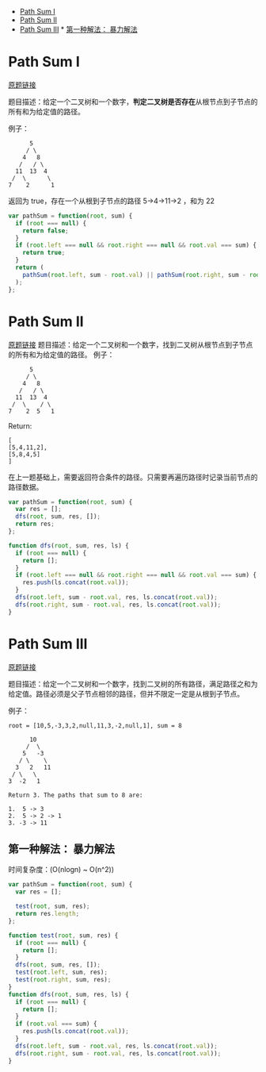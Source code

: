 <!-- @import "[TOC]" {cmd="toc" depthFrom=1 depthTo=6 orderedList=false} -->

<!-- code_chunk_output -->

- [Path Sum I](#path-sum-i)
- [Path Sum II](#path-sum-ii)
- [Path Sum III](#path-sum-iii) \* [第一种解法： 暴力解法](#第一种解法-暴力解法)

<!-- /code_chunk_output -->

# Path Sum I

[原题链接](https://leetcode.com/problems/path-sum/)

题目描述：给定一个二叉树和一个数字，**判定二叉树是否存在**从根节点到子节点的所有和为给定值的路径。

例子：

```
      5
     / \
    4   8
   /   / \
  11  13  4
 /  \      \
7    2      1
```

返回为 true，存在一个从根到子节点的路径 5->4->11->2 ，和为 22

```js
var pathSum = function(root, sum) {
  if (root === null) {
    return false;
  }
  if (root.left === null && root.right === null && root.val === sum) {
    return true;
  }
  return (
    pathSum(root.left, sum - root.val) || pathSum(root.right, sum - root.val)
  );
};
```

# Path Sum II

[原题链接](https://leetcode.com/problems/path-sum-ii/)
题目描述：给定一个二叉树和一个数字，找到二叉树从根节点到子节点的所有和为给定值的路径。
例子：

```
      5
     / \
    4   8
   /   / \
  11  13  4
 /  \    / \
7    2  5   1
```

Return:

```
[
[5,4,11,2],
[5,8,4,5]
]
```

在上一题基础上，需要返回符合条件的路径。只需要再遍历路径时记录当前节点的路径数据。

```js
var pathSum = function(root, sum) {
  var res = [];
  dfs(root, sum, res, []);
  return res;
};

function dfs(root, sum, res, ls) {
  if (root === null) {
    return [];
  }
  if (root.left === null && root.right === null && root.val === sum) {
    res.push(ls.concat(root.val));
  }
  dfs(root.left, sum - root.val, res, ls.concat(root.val));
  dfs(root.right, sum - root.val, res, ls.concat(root.val));
}
```

# Path Sum III

[原题链接](https://leetcode.com/problems/path-sum-iii/)

题目描述：给定一个二叉树和一个数字，找到二叉树的所有路径，满足路径之和为给定值。路径必须是父子节点相邻的路径，但并不限定一定是从根到子节点。

例子：

```
root = [10,5,-3,3,2,null,11,3,-2,null,1], sum = 8

      10
     /  \
    5   -3
   / \    \
  3   2   11
 / \   \
3  -2   1

Return 3. The paths that sum to 8 are:

1.  5 -> 3
2.  5 -> 2 -> 1
3. -3 -> 11
```

## 第一种解法： 暴力解法

时间复杂度：\(O(nlogn) ~ O(n^2)\)

```js
var pathSum = function(root, sum) {
  var res = [];

  test(root, sum, res);
  return res.length;
};

function test(root, sum, res) {
  if (root === null) {
    return [];
  }
  dfs(root, sum, res, []);
  test(root.left, sum, res);
  test(root.right, sum, res);
}
function dfs(root, sum, res, ls) {
  if (root === null) {
    return [];
  }
  if (root.val === sum) {
    res.push(ls.concat(root.val));
  }
  dfs(root.left, sum - root.val, res, ls.concat(root.val));
  dfs(root.right, sum - root.val, res, ls.concat(root.val));
}
```
